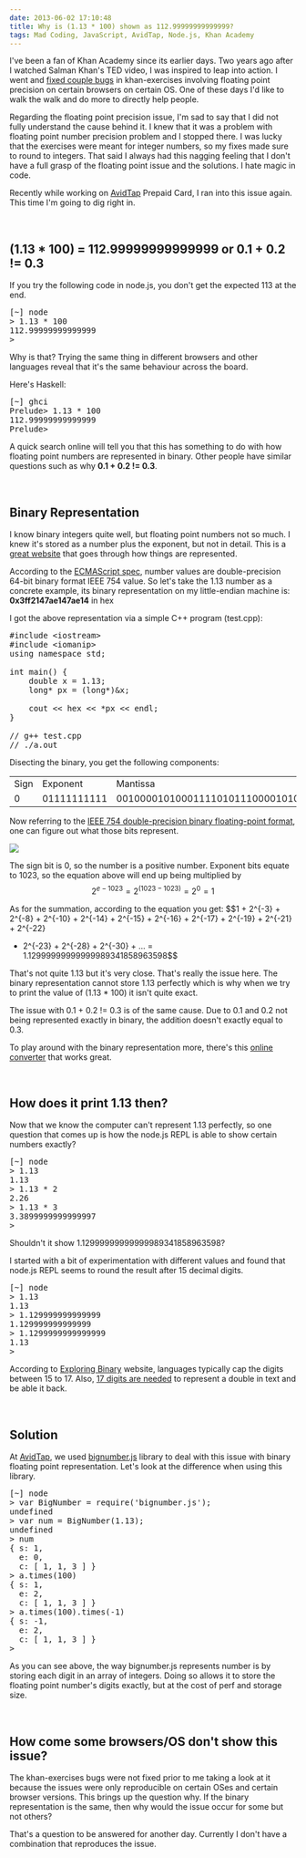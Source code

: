 ```yaml
---
date: 2013-06-02 17:10:48
title: Why is (1.13 * 100) shown as 112.99999999999999?
tags: Mad Coding, JavaScript, AvidTap, Node.js, Khan Academy
---
```

<script>
MathJax.Hub.Config({
  tex2jax: {
    inlineMath: [['$','$'], ['\\(','\\)']],
    processEscapes: true
  }
});
</script>
<script type="text/javascript" src="http://cdn.mathjax.org/mathjax/2.2-latest/MathJax.js"></script>
I've been a fan of Khan Academy since its earlier days. Two years ago after I
watched Salman Khan's TED video, I was inspired to leap into action. I went and
[fixed couple bugs][1] in khan-exercises involving floating point precision on
certain browsers on certain OS. One of these days I'd like to walk the walk and
do more to directly help people.

Regarding the floating point precision issue, I'm sad to say that I did not
fully understand the cause behind it. I knew that it was a problem with floating
point number precision problem and I stopped there. I was lucky that the
exercises were meant for integer numbers, so my fixes made sure to round to
integers. That said I always had this nagging feeling that I don't have a full
grasp of the floating point issue and the solutions. I hate magic in code.

Recently while working on [AvidTap][2] Prepaid Card, I ran into this issue
again. This time I'm going to dig right in.

<br>

## **(1.13 * 100) = 112.99999999999999 or 0.1 + 0.2 != 0.3**

If you try the following code in node.js, you don't get the expected 113 at the
end.
<pre class="brush:bash">
[~] node
> 1.13 * 100
112.99999999999999
>
</pre>

Why is that? Trying the same thing in different browsers and other languages reveal
that it's the same behaviour across the board.

Here's Haskell:
<pre class="brush:bash">
[~] ghci
Prelude&gt; 1.13 * 100
112.99999999999999
Prelude&gt;
</pre>

A quick search online will tell you that this has something to do with how
floating point numbers are represented in binary. Other people have similar
questions such as why **0.1 + 0.2 != 0.3**.

<br>

## **Binary Representation**

I know binary integers quite well, but floating point numbers not so much. I
knew it's stored as a number plus the exponent, but not in detail. This is a
[great website][3] that goes through how things are represented.

According to the [ECMAScript spec][7], number values are double-precision 64-bit
binary format IEEE 754 value. So let's take the 1.13 number as a concrete
example, its binary representation on my little-endian machine is:
**0x3ff2147ae147ae14** in hex

I got the above representation via a simple C++ program (test.cpp):
<pre class="brush:c">
#include &lt;iostream&gt;
#include &lt;iomanip&gt;
using namespace std;
 
int main() {
    double x = 1.13;
    long* px = (long*)&x;

    cout << hex << *px << endl;
}

// g++ test.cpp
// ./a.out
</pre>

Disecting the binary, you get the following components:
<table>
<tr>
<td>Sign</td>
<td>Exponent</td>
<td>Mantissa</td>
</tr>
<tr>
<td>0</td>
<td>01111111111</td>
<td>0010000101000111101011100001010001111010111000010100</td>
</tr>
</table>

Now referring to the [IEEE 754 double-precision binary floating-point
format][4], one can figure out what those bits represent.

![](http://upload.wikimedia.org/math/9/3/e/93e5d971de740f61ee86eea8f2c1ba62.png)

The sign bit is 0, so the number is a positive number. Exponent bits equate to
1023, so the equation above will end up being multiplied by $$2^{e-1023} = 2^{(1023-1023)} = 2^0 = 1$$

As for the summation, according to the equation you get:
$$1 + 2^{-3} + 2^{-8} + 2^{-10} + 2^{-14} + 2^{-15} + 2^{-16} + 2^{-17} + 2^{-19} + 2^{-21} + 2^{-22}
+ 2^{-23} + 2^{-28} + 2^{-30} + ... = 1.12999999999999989341858963598$$

That's not quite 1.13 but it's very close. That's really the issue here. The
binary representation cannot store 1.13 perfectly which is why when we try to
print the value of (1.13 * 100) it isn't quite exact.

The issue with 0.1 + 0.2 != 0.3 is of the same cause. Due to 0.1 and 0.2 not
being represented exactly in binary, the addition doesn't exactly equal to 0.3.

To play around with the binary representation more, there's this [online
converter][6] that works great.

<br>

## **How does it print 1.13 then?**

Now that we know the computer can't represent 1.13 perfectly, so one question
that comes up is how the node.js REPL is able to show certain numbers exactly?

<pre class="brush:bash">
[~] node
> 1.13
1.13
> 1.13 * 2
2.26
> 1.13 * 3
3.3899999999999997
>
</pre>

Shouldn't it show 1.12999999999999989341858963598?

I started with a bit of experimentation with different values and found that
node.js REPL seems to round the result after 15 decimal digits.

<pre class="brush:bash">
[~] node
> 1.13
1.13
> 1.129999999999999
1.129999999999999
> 1.1299999999999999
1.13
>
</pre>

According to [Exploring Binary][8] website, languages typically cap the digits
between 15 to 17. Also, [17 digits are needed][9] to represent a double in text
and be able it back.

<br>

## **Solution**

At [AvidTap][2], we used [bignumber.js][5] library to deal with this issue with
binary floating point representation. Let's look at the difference when using
this library.

<pre class="brush:bash">
[~] node
> var BigNumber = require('bignumber.js');
undefined
> var num = BigNumber(1.13);
undefined
> num
{ s: 1,
  e: 0,
  c: [ 1, 1, 3 ] }
> a.times(100)
{ s: 1,
  e: 2,
  c: [ 1, 1, 3 ] }
> a.times(100).times(-1)
{ s: -1,
  e: 2,
  c: [ 1, 1, 3 ] }
>
</pre>

As you can see above, the way bignumber.js represents number is by storing each
digit in an array of integers. Doing so allows it to store the floating point
number's digits exactly, but at the cost of perf and storage size.

<br>

## **How come some browsers/OS don't show this issue?**

The khan-exercises bugs were not fixed prior to me taking a look at it because
the issues were only reproducible on certain OSes and certain browser versions.
This brings up the question why. If the binary representation is the same, then
why would the issue occur for some but not others?

That's a question to be answered for another day. Currently I don't have a
combination that reproduces the issue.

  [1]: https://github.com/Khan/khan-exercises/pull/5470
  [2]: http://avidtap.com
  [3]: http://floating-point-gui.de/formats/fp/
  [4]: http://en.wikipedia.org/wiki/Double-precision_floating-point_format
  [5]: https://github.com/MikeMcl/bignumber.js
  [6]: http://www.binaryconvert.com/convert_float.html
  [7]: http://www.ecma-international.org/publications/files/ecma-st/ECMA-262.pdf
  [8]: http://www.exploringbinary.com/print-precision-of-dyadic-fractions-varies-by-language/
  [9]: http://stackoverflow.com/questions/4738768/printing-double-without-losing-precision

